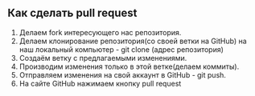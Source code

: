 ## Как сделать pull request

1. Делаем fork интересующего нас репозитория.
2. Делаем клонирование репозитория(со своей ветки на GitHub) на наш локальный компьютер - git clone (адрес репозитория)
3. Создаём ветку с предлагаемыми изменениями. 
4. Производим изменения только в этой ветке(делаем коммиты).
5. Отправляем изменения на свой аккаунт в GitHub - git push.
6. На сайте GitHub нажимаем кнопку pull request